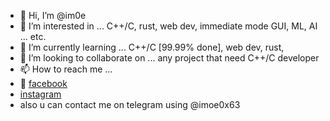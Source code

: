 - 👋 Hi, I’m @im0e
- 👀 I’m interested in ... C++/C, rust, web dev, immediate mode GUI, ML, AI ... etc.
- 🌱 I’m currently learning ... C++/C [99.99% done], web dev, rust, 
- 💞️ I’m looking to collaborate on ... any project that need C++/C developer
- 📫 How to reach me ... 
-   &#xf39e; [facebook](https://www.facebook.com/muhammed.salih.37266/)
-   [instagram](https://www.instagram.com/imoe0x63/?hl=en)
-   also u can contact me on telegram using @imoe0x63

<!---
im0e/im0e is a ✨ special ✨ repository because its `README.md` (this file) appears on your GitHub profile.
You can click the Preview link to take a look at your changes.
--->
